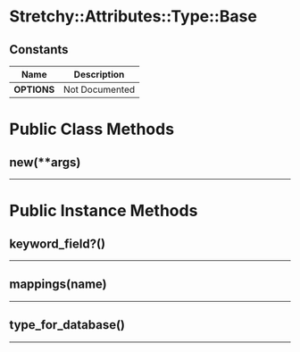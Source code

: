 # Stretchy::Attributes::Type::Base [](#class-Stretchy::Attributes::Type::Base) [](#top)

    
## Constants
| Name | Description |
| ---- | ----------- |
| **OPTIONS[](#OPTIONS)** | Not Documented |

# Public Class Methods

      
## new(**args) [](#method-c-new)
         
  
        
---


# Public Instance Methods

      
## keyword_field?() [](#method-i-keyword_field-3F)
         
  
        
---


## mappings(name) [](#method-i-mappings)
         
  
        
---


## type_for_database() [](#method-i-type_for_database)
         
  
        
---

